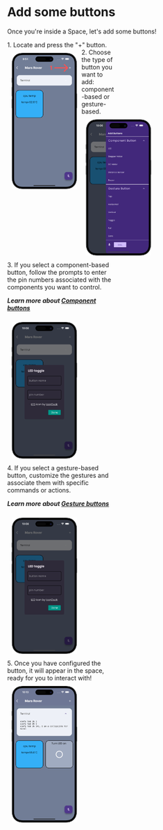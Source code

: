
# Add some buttons
Once you're inside a Space, let's add some buttons!

<div role="group">
<p style="word-wrap: break-word; width: 50%; margin-top: auto; margin-bottom: auto;">
1. Locate and press the "+" button.
</p>
<img src="../pages/Button/Add button.png" width="30%" style=" float: left; min-width: 100px !important; margin: 10px!important; ">
</div>

<div role="group">
<p style="word-wrap: break-word; width: 50%; margin-top: auto; margin-bottom: auto;">
2. Choose the type of button you want to add: component-based or gesture-based.
</p>
<img src="../pages/Button/Button option.png" width="30%" style="min-width: 100px !important; margin: 10px!important; ">
</div>

<div role="group">
<div style="word-wrap: break-word; width: 50%; margin-top: auto; margin-bottom: auto">
3. If you select a component-based button, follow the prompts to enter the pin numbers associated with the components you want to control.

***Learn more about <a href="/doc/#ComponentButton">Component buttons</a>***
</div>
<img src="../pages/Button/Component Basic.png" width="30%" style="min-width: 100px !important; margin: 10px!important; ">
</div>


<div role="group">
<div style="word-wrap: break-word; width: 50%; margin-top: auto; margin-bottom: auto">
4. If you select a gesture-based button, customize the gestures and associate them with specific commands or actions.

***Learn more about <a href="/doc/#GestureButton">Gesture buttons</a>***
</div>
<img src="../pages/Button/Component Basic.png" width="30%" style="min-width: 100px !important; margin: 10px!important; ">
</div>



<div role="group">
<div style="word-wrap: break-word; width: 50%; margin-top: auto; margin-bottom: auto">
5. Once you have configured the button, it will appear in the space, ready for you to interact with!

</div>
<img src="../pages/Button/Button created.png" width="30%" style="min-width: 100px !important; margin: 10px!important; ">
</div>